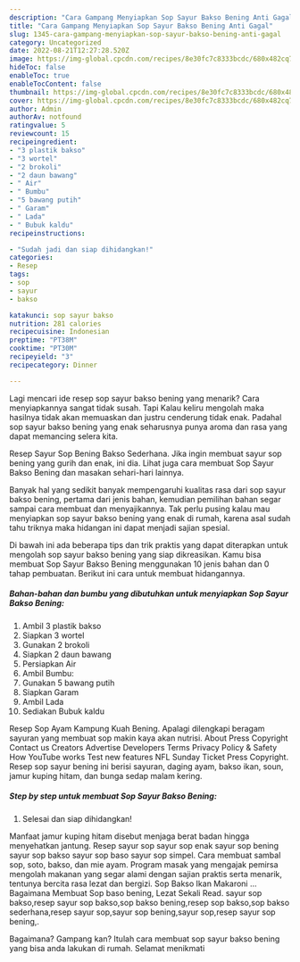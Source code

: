 ```yaml
---
description: "Cara Gampang Menyiapkan Sop Sayur Bakso Bening Anti Gagal"
title: "Cara Gampang Menyiapkan Sop Sayur Bakso Bening Anti Gagal"
slug: 1345-cara-gampang-menyiapkan-sop-sayur-bakso-bening-anti-gagal
category: Uncategorized
date: 2022-08-21T12:27:28.520Z
image: https://img-global.cpcdn.com/recipes/8e30fc7c8333bcdc/680x482cq70/sop-sayur-bakso-bening-foto-resep-utama.jpg
hideToc: false
enableToc: true
enableTocContent: false
thumbnail: https://img-global.cpcdn.com/recipes/8e30fc7c8333bcdc/680x482cq70/sop-sayur-bakso-bening-foto-resep-utama.jpg
cover: https://img-global.cpcdn.com/recipes/8e30fc7c8333bcdc/680x482cq70/sop-sayur-bakso-bening-foto-resep-utama.jpg
author: Admin
authorAv: notfound
ratingvalue: 5
reviewcount: 15
recipeingredient:
- "3 plastik bakso"
- "3 wortel"
- "2 brokoli"
- "2 daun bawang"
- " Air"
- " Bumbu"
- "5 bawang putih"
- " Garam"
- " Lada"
- " Bubuk kaldu"
recipeinstructions:

- "Sudah jadi dan siap dihidangkan!"
categories:
- Resep
tags:
- sop
- sayur
- bakso

katakunci: sop sayur bakso 
nutrition: 281 calories
recipecuisine: Indonesian
preptime: "PT38M"
cooktime: "PT30M"
recipeyield: "3"
recipecategory: Dinner

---
```



Lagi mencari ide resep sop sayur bakso bening yang menarik? Cara menyiapkannya sangat tidak susah. Tapi Kalau keliru mengolah maka hasilnya tidak akan memuaskan dan justru cenderung tidak enak. Padahal sop sayur bakso bening yang enak seharusnya punya aroma dan rasa yang dapat memancing selera kita.


Resep Sayur Sop Bening Bakso Sederhana. Jika ingin membuat sayur sop bening yang gurih dan enak, ini dia. Lihat juga cara membuat Sop Sayur Bakso Bening dan masakan sehari-hari lainnya.

Banyak hal yang sedikit banyak mempengaruhi kualitas rasa dari sop sayur bakso bening, pertama dari jenis bahan, kemudian pemilihan bahan segar sampai cara membuat dan menyajikannya. Tak perlu pusing kalau mau menyiapkan sop sayur bakso bening yang enak di rumah, karena asal sudah tahu triknya maka hidangan ini dapat menjadi sajian spesial.


Di bawah ini ada beberapa tips dan trik praktis yang dapat diterapkan untuk mengolah sop sayur bakso bening yang siap dikreasikan. Kamu bisa membuat Sop Sayur Bakso Bening menggunakan 10 jenis bahan dan 0 tahap pembuatan. Berikut ini cara untuk membuat hidangannya.

<!--inarticleads1-->

##### Bahan-bahan dan bumbu yang dibutuhkan untuk menyiapkan Sop Sayur Bakso Bening:

1. Ambil 3 plastik bakso
1. Siapkan 3 wortel
1. Gunakan 2 brokoli
1. Siapkan 2 daun bawang
1. Persiapkan  Air
1. Ambil  Bumbu:
1. Gunakan 5 bawang putih
1. Siapkan  Garam
1. Ambil  Lada
1. Sediakan  Bubuk kaldu


Resep Sop Ayam Kampung Kuah Bening. Apalagi dilengkapi beragam sayuran yang membuat sop makin kaya akan nutrisi. About Press Copyright Contact us Creators Advertise Developers Terms Privacy Policy &amp; Safety How YouTube works Test new features NFL Sunday Ticket Press Copyright. Resep sop sayur bening ini berisi sayuran, daging ayam, bakso ikan, soun, jamur kuping hitam, dan bunga sedap malam kering. 

<!--inarticleads2-->

##### Step by step untuk membuat Sop Sayur Bakso Bening:


1. Selesai dan siap dihidangkan!

Manfaat jamur kuping hitam disebut menjaga berat badan hingga menyehatkan jantung. Resep sayur sop sayur sop enak sayur sop bening sayur sop bakso sayur sop baso sayur sop simpel. Cara membuat sambal sop, soto, bakso, dan mie ayam. Program masak yang mengajak pemirsa mengolah makanan yang segar alami dengan sajian praktis serta menarik, tentunya bercita rasa lezat dan bergizi. Sop Bakso Ikan Makaroni … Bagaimana Membuat Sop baso bening, Lezat Sekali Read. sayur sop bakso,resep sayur sop bakso,sop bakso bening,resep sop bakso,sop bakso sederhana,resep sayur sop,sayur sop bening,sayur sop,resep sayur sop bening,. 

Bagaimana? Gampang kan? Itulah cara membuat sop sayur bakso bening yang bisa anda lakukan di rumah. Selamat menikmati
